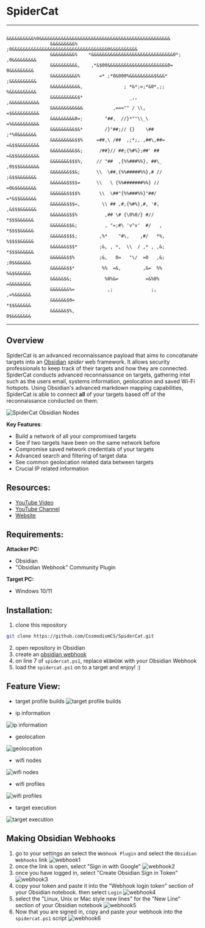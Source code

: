 # SpiderCat
---

```
	            &&&&&&&&&&%0&&&&&&&&&&&&&&&&&&&&&&&&&&&&&&&&&&&&&&&&&&&&&&&&
	            &&&&&&&&&%  ;0&&&&&&&&&&&&&&&&&&&&&&&&&&&&&&&&&&&0&&&&&&&&&&
	            &&&&&&&&&%    *&&&&&&&&&&&&&&&&&&&&&&&&&&&&&&0*; ,0&&&&&&&&&
	            &&&&&&&&&&,    ,*&$00&&&&&&&&&&&&&&&&&&&&&&0=     0&&&&&&&&&
	            &&&&&&&&&&%       =* ;*0&000%&&&&&&&&&$&&&*      ;&&&&&&&&&&
	            &&&&&&&&&&&,               ; *&*;=;*&0*,;;       %&&&&&&&&&&
	            &&&&&&&&&&$*                 _,,                ,&&&&&&&&&&&
	            &&&&&&&&&&&&           ,==="" / \\,             =$&&&&&&&&&&
	            &&&&&&&&&0=;        "##,  //}*""\\_\            =%&&&&&&&&&&
	            &&&&&&&&&$&*        /}"##;// {}    \##           ;*%0&&&&&&&
	            &&&&&&&&&$$%     =##,\ /##  ,;*;, ,##\,##=      =&$$&&&&&&&&
	            &&&&&&&&&$&;      /##}// ##;{%#%};##' ##        =&$$&&&&&&&&
	            &&&&&&&$$$%,     // "##  ,{%%###%%}, ##\_       ,0$$$&&&&&&&
	            &&&&&&&$$&;      \\  \##,{%%#####%%},# //        ;&$$&&&&&&&
	            &&&&&&$$$$=      \\   \ {%%#######%%} //         =0&$&&&&&&&
	            &&&&&&$$$$%       \\  \##"{%%###%%}"##/          =*&$$&&&&&&
	            &&&&&&$$$=,        \\ ## ,#,{%#%},#, '#,         ,&$$$&&&&&&
	            &&&&&&$$$%          ,## \# {\0%0/} #//            *$$$&&&&&&
	            &&&&&&$$&;          , "=;#\ 'v"v'  #/   ,         *$$$$&&&&&
	            &&&&&$$$$;        ,%*    "#\,    ,#/   *%,        %$$$$&&&&&
	            &&&&&&$$$*        ;&, , *,  \\  / ,* , ,&;        *$$$&&&&&&
	            &&&&&&$$%         ;&,   0=   "\/  =0   ,&;         ;0$&&&&&&
	            &&&&&&$$*          %%  =&,        ,&=  %%          %&$&&&&&&
	            &&&&&$&;            %0%&=          =&%0%           =&&&&&&&&
	            &&&&&&&%=            ,;              ;,            ,=%&&&&&&
	            &&&&&&$0=                                          *$$&&&&&&
	            &&&&&&$%,                                          0$&&&&&&&
```
---

## Overview
SpiderCat is an advanced reconnaissance payload that aims to con*cat*anate targets into an [Obsidian](https://obsidian.md) *spider* web framework. It allows security professionals to keep track of their targets and how they are connected. SpiderCat conducts advanced reconnaissance on targets, gathering intel such as the users email, systems information, geolocation and saved Wi-Fi hotspots. Using Obsidian's advanced markdown mapping capabilities, SpiderCat is able to connect **all** of your targets based off of the reconnaissance conducted on them.

![SpiderCat Obsidian Nodes](https://github.com/CosmodiumCS/SpiderCat/blob/main/assets/nodes.png)

**Key Features**:
- Build a network of all your compromised targets
- See if two targets have been on the same network before
- Compromise saved network credentials of your targets
- Advanced search and filtering of target data
- See common geolocation related data between targets
- Crucial IP related information

## Resources:
- [YouTube Video](https://www.youtube.com/shorts/OW6Z_2jYutk)
- [YouTube Channel](https://youtube.com/cosmodiumcs)
- [Website](https://cosmodiumcs.com)

## Requirements:
**Attacker PC:**
- Obsidian 
- "Obsidian Webhook" Community Plugin

**Target PC:**
- Windows 10/11

## Installation:
1. clone this repository
```bash
git clone https://github.com/CosmodiumCS/SpiderCat.git
```
2. open repository in Obsidian
3. create an [obsidian webhook](https://github.com/CosmodiumCS/SpiderCat#making-obsidian-webhooks)
4. on line 7 of `spidercat.ps1`, replace `WEBHOOK` with your Obsidian Webhook
5. load the `spidercat.ps1` on to a target and enjoy! :)

## Feature View:
- target profile builds
![target profile builds](https://github.com/CosmodiumCS/SpiderCat/blob/main/assets/profile.png)

- ip information

![ip information](https://github.com/CosmodiumCS/SpiderCat/blob/main/assets/ip-information.png)

- geolocation

![geolocation](https://github.com/CosmodiumCS/SpiderCat/blob/main/assets/geolocation.png)

- wifi nodes

![wifi nodes](https://github.com/CosmodiumCS/SpiderCat/blob/main/assets/wifi-nodes.png)

- wifi profiles

![wifi profiles](https://github.com/CosmodiumCS/SpiderCat/blob/main/assets/blue-wifi.png)

- target execution

![target execution](https://github.com/CosmodiumCS/SpiderCat/blob/main/assets/censored-nodes.png)

## Making Obsidian Webhooks
1. go to your settings an select the `Webhook Plugin` and select the `Obsidian Webhooks` link
![webhook1](https://github.com/CosmodiumCS/SpiderCat/blob/main/assets/webhook1.png)
2. once the link is open, select "Sign in with Google"
![webhook2](https://github.com/CosmodiumCS/SpiderCat/blob/main/assets/webhook2.png)
3. once you have logged in, select "Create Obsidian Sign in Token"
![webhook3](https://github.com/CosmodiumCS/SpiderCat/blob/main/assets/webhook3.png)
4. copy your token and paste it into the "Webhook login token" section of your Obsidian notebook. then select `Login`
![webhook4](https://github.com/CosmodiumCS/SpiderCat/blob/main/assets/webhook4.png)
5. select the "Linux, Unix or Mac style new lines" for the "New Line" section of your Obsidian notebook
![webhook5](https://github.com/CosmodiumCS/SpiderCat/blob/main/assets/webhook5.png)
6. Now that you are signed in, copy and paste your webhook into the `spidercat.ps1` script
![webhook6](https://github.com/CosmodiumCS/SpiderCat/blob/main/assets/webhook6.png)